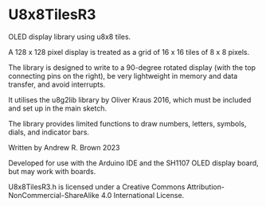 # U8x8TilesR3
OLED display library using u8x8 tiles.

A 128 x 128 pixel display is treated as a grid of 16 x 16 tiles of 8 x 8 pixels.

The library is designed to write to a 90-degree rotated display (with the top connecting pins on the right), be very lightweight in memory and data transfer, and avoid interrupts.

It utilises the u8g2lib library by Oliver Kraus 2016, which must be included and set up in the main sketch.

The library provides limited functions to draw numbers, letters, symbols, dials, and indicator bars.

Written by Andrew R. Brown 2023

Developed for use with the Arduino IDE and the SH1107 OLED display board, but may work with boards.

U8x8TilesR3.h is licensed under a Creative Commons Attribution-NonCommercial-ShareAlike 4.0 International License.
